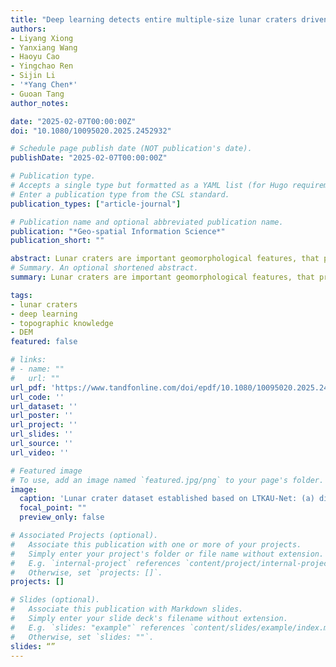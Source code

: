 ```yaml
---
title: "Deep learning detects entire multiple-size lunar craters driven by elevation data and topographic knowledge"
authors:
- Liyang Xiong
- Yanxiang Wang
- Haoyu Cao
- Yingchao Ren
- Sijin Li
- '*Yang Chen*'
- Guoan Tang
author_notes:

date: "2025-02-07T00:00:00Z"
doi: "10.1080/10095020.2025.2452932"

# Schedule page publish date (NOT publication's date).
publishDate: "2025-02-07T00:00:00Z"

# Publication type.
# Accepts a single type but formatted as a YAML list (for Hugo requirements).
# Enter a publication type from the CSL standard.
publication_types: ["article-journal"]

# Publication name and optional abbreviated publication name.
publication: "*Geo-spatial Information Science*"
publication_short: ""

abstract: Lunar craters are important geomorphological features, that provide valuable insights into lunar morphology, geology, and impact processes. However, the current understanding of lunar craters of different sizes, especially smaller craters (diameter <5 km), is still incomplete. The lack of understanding of small lunar craters affects our understanding of the lunar surface and its geological history. Therefore, in this study, we propose a deep learning Crater Detection Algorithms (CDA), called Lunar Topographic Knowledge Attention U-Net (LTKAU-Net) that integrates a Digital Elevation Model (DEM) and topographic knowledge. This CDA combines DEM data and topographic knowledge (Slope of Slope) through additional input channels to enhance the recognition ability for craters of different sizes, especially for small craters. The experimental results show that LTKAU-Net not only improves the extraction of craters larger than 5 km in diameter but also identifies many craters less than 5 km in diameter. In addition to detecting more craters, LTKAU-Net achieves high accuracy for both the validation and test datasets. The distribution of craters exhibits a heterogeneous spatial pattern, with lower kernel density values in the southern hemisphere than in the northern hemisphere, and lower values in the western hemisphere than in the eastern hemisphere. In addition, the Nectarian and Imbrian periods are the periods with the highest number of craters. Our research results can supplement existing manually annotated datasets, providing comprehensive evidence for further studies of the distribution and geological evolution of lunar craters.
# Summary. An optional shortened abstract.
summary: Lunar craters are important geomorphological features, that provide valuable insights into lunar morphology, geology, and impact processes. However, the current understanding of lunar craters of different sizes, especially smaller craters (diameter <5 km), is still incomplete. The lack of understanding of small lunar craters affects our understanding of the lunar surface and its geological history. Therefore, in this study, we propose a deep learning Crater Detection Algorithms (CDA), called Lunar Topographic Knowledge Attention U-Net (LTKAU-Net) that integrates a Digital Elevation Model (DEM) and topographic knowledge.

tags:
- lunar craters
- deep learning
- topographic knowledge
- DEM
featured: false

# links:
# - name: ""
#   url: ""
url_pdf: 'https://www.tandfonline.com/doi/epdf/10.1080/10095020.2025.2452932?needAccess=true'
url_code: ''
url_dataset: ''
url_poster: ''
url_project: ''
url_slides: ''
url_source: ''
url_video: ''

# Featured image
# To use, add an image named `featured.jpg/png` to your page's folder. 
image:
  caption: 'Lunar crater dataset established based on LTKAU-Net: (a) distribution map and (b) density map'
  focal_point: ""
  preview_only: false

# Associated Projects (optional).
#   Associate this publication with one or more of your projects.
#   Simply enter your project's folder or file name without extension.
#   E.g. `internal-project` references `content/project/internal-project/index.md`.
#   Otherwise, set `projects: []`.
projects: []

# Slides (optional).
#   Associate this publication with Markdown slides.
#   Simply enter your slide deck's filename without extension.
#   E.g. `slides: "example"` references `content/slides/example/index.md`.
#   Otherwise, set `slides: ""`.
slides: “”
---
```


<!-- {{% callout note %}}
Click the *Cite* button above to demo the feature to enable visitors to import publication metadata into their reference management software.
{{% /callout %}} -->
<!-- 
{{% callout note %}}
Create your slides in Markdown - click the *Slides* button to check out the example.
{{% /callout %}}

Add the publication's **full text** or **supplementary notes** here. You can use rich formatting such as including [code, math, and images](https://docs.hugoblox.com/content/writing-markdown-latex/). -->
